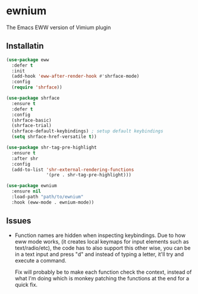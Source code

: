 # ewnium
The Emacs EWW version of Vimium plugin


## Installatin

```lisp
(use-package eww
  :defer t
  :init
  (add-hook 'eww-after-render-hook #'shrface-mode)
  :config
  (require 'shrface))

(use-package shrface
  :ensure t
  :defer t
  :config
  (shrface-basic)
  (shrface-trial)
  (shrface-default-keybindings) ; setup default keybindings
  (setq shrface-href-versatile t))

(use-package shr-tag-pre-highlight
  :ensure t
  :after shr
  :config
  (add-to-list 'shr-external-rendering-functions
               '(pre . shr-tag-pre-highlight)))

(use-package ewnium
  :ensure nil
  :load-path "path/to/ewnium"
  :hook (eww-mode . ewnium-mode))
```



## Issues
- Function names are hidden when inspecting keybindings.
  Due to how eww mode works, (it creates local keymaps for input elements such as text/radio/etc),
  the code has to also support this other wise, you can be in a text input and press "d" and
  instead of typing a letter, it'll try and execute a command.


  Fix will probably be to make each function check the context,
  instead of what I'm doing which is monkey patching the functions at the end for a quick fix.
